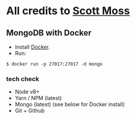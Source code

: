 # All credits to [Scott Moss](https://github.com/hendrixer)

## MongoDB with Docker

* Install [Docker](https://www.docker.com/community-edition).
* Run:

```shell
$ docker run -p 27017:27017 -d mongo
```


### tech check
* Node v8+
* Yarn / NPM (latest)
* Mongo (latest) (see below for Docker install)
* Git + Github

